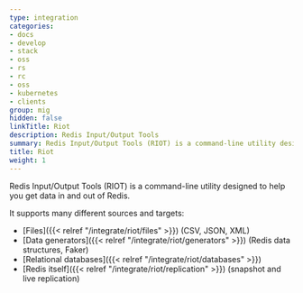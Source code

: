 ```yaml
---
type: integration
categories:
- docs
- develop
- stack
- oss
- rs
- rc
- oss
- kubernetes
- clients
group: mig
hidden: false
linkTitle: Riot
description: Redis Input/Output Tools
summary: Redis Input/Output Tools (RIOT) is a command-line utility designed to help you get data in and out of Redis. 
title: Riot
weight: 1
---
```


Redis Input/Output Tools (RIOT) is a command-line utility designed to help you get data in and out of Redis.

It supports many different sources and targets:

* [Files]({{< relref "/integrate/riot/files" >}}) (CSV, JSON, XML)
* [Data generators]({{< relref "/integrate/riot/generators" >}}) (Redis data structures, Faker)
* [Relational databases]({{< relref "/integrate/riot/databases" >}})
* [Redis itself]({{< relref "/integrate/riot/replication" >}}) (snapshot and live replication)
